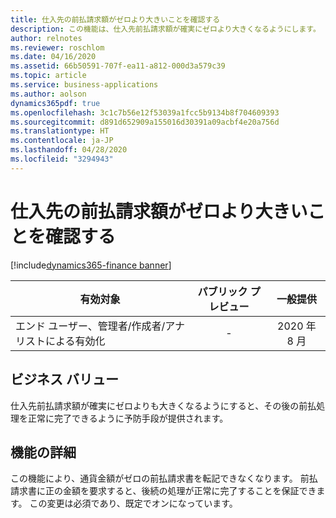 ```yaml
---
title: 仕入先の前払請求額がゼロより大きいことを確認する
description: この機能は、仕入先前払請求額が確実にゼロより大きくなるようにします。
author: relnotes
ms.reviewer: roschlom
ms.date: 04/16/2020
ms.assetid: 66b50591-707f-ea11-a812-000d3a579c39
ms.topic: article
ms.service: business-applications
ms.author: aolson
dynamics365pdf: true
ms.openlocfilehash: 3c1c7b56e12f53039a1fcc5b9134b8f704609393
ms.sourcegitcommit: d891d652909a155016d30391a09acbf4e20a756d
ms.translationtype: HT
ms.contentlocale: ja-JP
ms.lasthandoff: 04/28/2020
ms.locfileid: "3294943"
---
```

# <a name="ensure-vendor-prepayment-invoice-amounts-are-greater-than-zero"></a>仕入先の前払請求額がゼロより大きいことを確認する
[!include[dynamics365-finance banner](../includes/dynamics365-finance.md)]

| 有効対象    |  パブリック プレビュー | 一般提供 | 
| ---------- | :----------: |:----------: |
|エンド ユーザー、管理者/作成者/アナリストによる有効化|-| 2020 年 8 月|


## <a name="business-value"></a>ビジネス バリュー
<!-- bv start -->
仕入先前払請求額が確実にゼロよりも大きくなるようにすると、その後の前払処理を正常に完了できるように予防手段が提供されます。  
<!-- bv end -->



## <a name="feature-details"></a>機能の詳細
<!--feature detail start -->
この機能により、通貨金額がゼロの前払請求書を転記できなくなります。 前払請求書に正の金額を要求すると、後続の処理が正常に完了することを保証できます。 この変更は必須であり、既定でオンになっています。
<!--feature detail end -->









